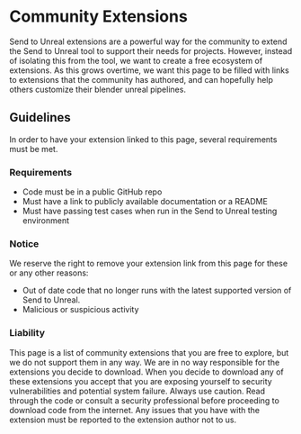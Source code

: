 # Community Extensions

Send to Unreal extensions are a powerful way for the community to extend the Send to Unreal tool to
support their needs for projects. However, instead of isolating this from the tool, we want to create a free ecosystem
of extensions. As this grows overtime, we want this page to be filled with links to extensions that the community
has authored, and can hopefully help others customize their blender unreal pipelines.

## Guidelines

In order to have your extension linked to this page, several requirements must be met.

### Requirements
  * Code must be in a public GitHub repo
  * Must have a link to publicly available documentation or a README
  * Must have passing test cases when run in the Send to Unreal testing environment

### Notice
We reserve the right to remove your extension link from this page for these or any other reasons:
* Out of date code that no longer runs with the latest supported version of Send to Unreal.
* Malicious or suspicious activity

### Liability
This page is a list of community extensions that you are free to explore, but we do not support them in any way.  We are in no way responsible for
the extensions you decide to download. When you decide to download any of these extensions you accept that
you are exposing yourself to security vulnerabilities and potential system failure. Always use caution. Read through
the code or consult a security professional before proceeding to download code from the internet. Any issues that you have with the extension
must be reported to the extension author not to us.

